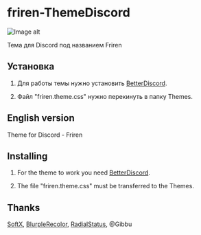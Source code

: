 # friren-ThemeDiscord
![Image alt](https://So1ta.github.io/Images/friren.png)

Тема для Discord под названием Friren

## Установка

1. Для работы темы нужно установить [BetterDiscord](https://betterdiscord.app/themes).

2. Файл "friren.theme.css" нужно перекинуть в папку Themes.

## English version

Theme for Discord - Friren

## Installing

1. For the theme to work you need [BetterDiscord](https://betterdiscord.app/themes).

2. The file "friren.theme.css" must be transferred to the Themes.

## Thanks

[SoftX](https://betterdiscord.app/theme/SoftX), [BlurpleRecolor](https://betterdiscord.app/theme/BlurpleRecolor), [RadialStatus](https://betterdiscord.app/theme/RadialStatus), @Gibbu

